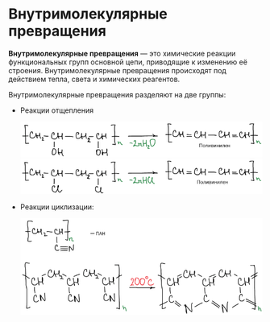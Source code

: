 # Внутримолекулярные превращения

**Внутримолекулярные превращения** — это химические реакции функциональных групп основной цепи, приводящие к изменению её строения. Внутримолекулярные превращения происходят под действием тепла, света и химических реагентов.

Внутримолекулярные превращения разделяют на две группы:

* Реакции отщепления

    ![Внутримолекулярные превращения. Реакция отщепления](../images/vms/vnutrimolekulyarnye-prevrashcheniya/vnytr_clip_image001.png) ![](../images/vms/vnutrimolekulyarnye-prevrashcheniya/vnytr_clip_image001_0001.png)

* Реакции циклизации:

    ![Внутримолекулярные превращения. Реакция циклизации](../images/vms/vnutrimolekulyarnye-prevrashcheniya/vnytr_clip_image001_0000.png)


